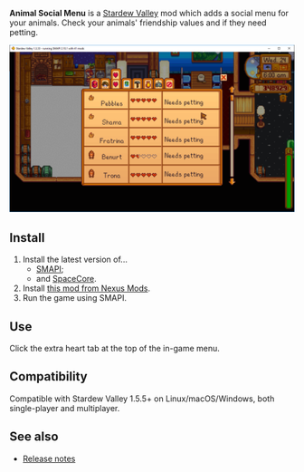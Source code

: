 ﻿**Animal Social Menu** is a [Stardew Valley](http://stardewvalley.net/) mod which adds a social
menu for your animals. Check your animals' friendship values and if they need petting.

![](screenshot.png)

## Install
1. Install the latest version of...
   * [SMAPI](https://smapi.io);
   * and [SpaceCore](https://www.nexusmods.com/stardewvalley/mods/1348).
2. Install [this mod from Nexus Mods](http://www.nexusmods.com/stardewvalley/mods/3283).
3. Run the game using SMAPI.

## Use
Click the extra heart tab at the top of the in-game menu.

## Compatibility
Compatible with Stardew Valley 1.5.5+ on Linux/macOS/Windows, both single-player and multiplayer.

## See also
* [Release notes](release-notes.md)
